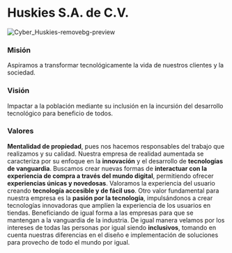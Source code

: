 # Huskies S.A. de C.V.
![Cyber_Huskies-removebg-preview](https://user-images.githubusercontent.com/69654692/220395392-f2f11022-4edf-4721-8a4b-6e5e2d2ef2e2.png)


### Misión
Aspiramos a transformar tecnológicamente la vida de nuestros clientes y la sociedad.

### Visión
Impactar a la población mediante su inclusión en la incursión del desarrollo tecnológico para beneficio de todos.

### Valores
**Mentalidad de propiedad**, pues nos hacemos responsables del trabajo que realizamos y su calidad.
Nuestra empresa de realidad aumentada se caracteriza por su enfoque en la **innovación** y el desarrollo de **tecnologías de vanguardia**. Buscamos crear nuevas formas de **interactuar con la experiencia de compra a través del mundo digital**, permitiendo ofrecer **experiencias únicas y novedosas**. Valoramos la experiencia del usuario creando **tecnología accesible y de fácil uso**. 
Otro valor fundamental para nuestra empresa es la **pasión por la tecnología**, impulsándonos a crear tecnologías innovadoras que amplíen la experiencia de los usuarios en tiendas. Beneficiando de igual forma a las empresas para que se mantengan a la vanguardia de la industria. 
De igual manera velamos por los intereses de todas las personas por igual siendo **inclusivos**, tomando en cuenta nuestras diferencias en el diseño e implementación de soluciones para provecho de todo el mundo por igual.
